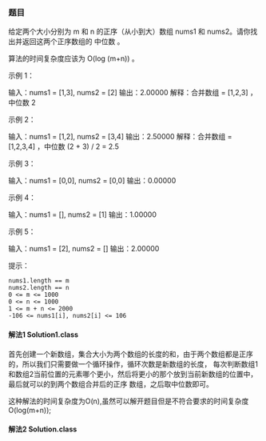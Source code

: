 ### 题目

给定两个大小分别为 m 和 n 的正序（从小到大）数组 nums1 和 nums2。请你找出并返回这两个正序数组的 中位数 。

算法的时间复杂度应该为 O(log (m+n)) 。



示例 1：

输入：nums1 = [1,3], nums2 = [2]
输出：2.00000
解释：合并数组 = [1,2,3] ，中位数 2

示例 2：

输入：nums1 = [1,2], nums2 = [3,4]
输出：2.50000
解释：合并数组 = [1,2,3,4] ，中位数 (2 + 3) / 2 = 2.5

示例 3：

输入：nums1 = [0,0], nums2 = [0,0]
输出：0.00000

示例 4：

输入：nums1 = [], nums2 = [1]
输出：1.00000

示例 5：

输入：nums1 = [2], nums2 = []
输出：2.00000



提示：

    nums1.length == m
    nums2.length == n
    0 <= m <= 1000
    0 <= n <= 1000
    1 <= m + n <= 2000
    -106 <= nums1[i], nums2[i] <= 106


#### 解法1 Solution1.class

首先创建一个新数组，集合大小为两个数组的长度的和，由于两个数组都是正序的，所以我们只需要做一个循环操作，循环次数是新数组的长度，
每次判断数组1和数组2当前位置的元素哪个更小，然后将更小的那个放到当前新数组的位置中，最后就可以的到两个数组合并后的正序
数组，之后取中位数即可。

这种解法的时间复杂度为O(n),虽然可以解开题目但是不符合要求的时间复杂度O(log(m+n));

#### 解法2 Solution.class


